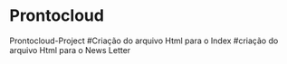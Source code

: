 # Prontocloud
 Prontocloud-Project
 #Criação do arquivo Html para o Index
 #criação do arquivo Html para o News Letter
